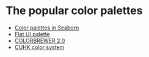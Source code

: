 # The popular color palettes
- [Color palettes in Seaborn](https://seaborn.pydata.org/tutorial/color_palettes.html)
- [Flat UI palette](https://flatuicolors.com/)
- [COLORBREWER 2.0](https://colorbrewer2.org/#type=diverging&scheme=BrBG&n=9)
- [CUHK color system](https://www.cuhk.edu.hk/45thanniversary/en/download/guidelines.pdf)

